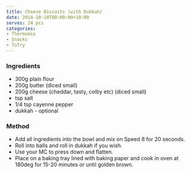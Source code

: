 ```yaml
---
title: Cheese Biscuits (with Dukkah)
date: 2014-10-10T00:00:00+10:00
serves: 24 pcs
categories:
- Thermomix
- Snacks
- ToTry
---
```










### Ingredients

* 300g plain flour
* 200g butter (diced small)
* 200g cheese (cheddar, tasty, colby etc) (diced small)
* tsp salt
* 1/4 tsp cayenne pepper
* dukkah - optional

### Method

* Add all ingredients into the bowl and mix on Speed 8 for 20 seconds.  
* Roll into balls and roll in dukkah if you wish.  
* Use your MC to press down and flatten.
* Place on a baking tray lined with baking paper and cook in oven at 180deg for 15-20 minutes or until golden brown.
